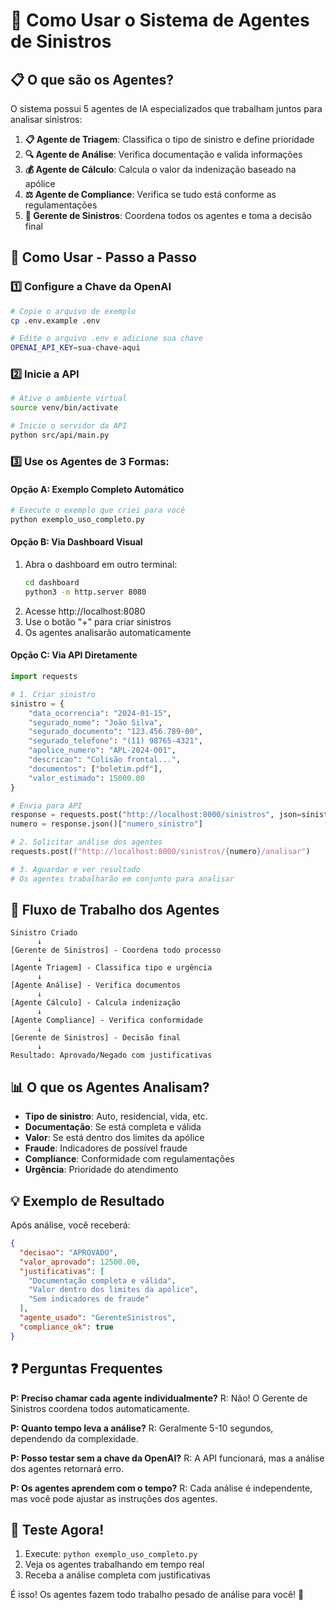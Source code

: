 # 🤖 Como Usar o Sistema de Agentes de Sinistros

## 📋 O que são os Agentes?

O sistema possui 5 agentes de IA especializados que trabalham juntos para analisar sinistros:

1. **📋 Agente de Triagem**: Classifica o tipo de sinistro e define prioridade
2. **🔍 Agente de Análise**: Verifica documentação e valida informações
3. **💰 Agente de Cálculo**: Calcula o valor da indenização baseado na apólice
4. **⚖️ Agente de Compliance**: Verifica se tudo está conforme as regulamentações
5. **👔 Gerente de Sinistros**: Coordena todos os agentes e toma a decisão final

## 🚀 Como Usar - Passo a Passo

### 1️⃣ Configure a Chave da OpenAI
```bash
# Copie o arquivo de exemplo
cp .env.example .env

# Edite o arquivo .env e adicione sua chave
OPENAI_API_KEY=sua-chave-aqui
```

### 2️⃣ Inicie a API
```bash
# Ative o ambiente virtual
source venv/bin/activate

# Inicie o servidor da API
python src/api/main.py
```

### 3️⃣ Use os Agentes de 3 Formas:

#### Opção A: Exemplo Completo Automático
```bash
# Execute o exemplo que criei para você
python exemplo_uso_completo.py
```

#### Opção B: Via Dashboard Visual
1. Abra o dashboard em outro terminal:
   ```bash
   cd dashboard
   python3 -m http.server 8080
   ```
2. Acesse http://localhost:8080
3. Use o botão "+" para criar sinistros
4. Os agentes analisarão automaticamente

#### Opção C: Via API Diretamente
```python
import requests

# 1. Criar sinistro
sinistro = {
    "data_ocorrencia": "2024-01-15",
    "segurado_nome": "João Silva",
    "segurado_documento": "123.456.789-00",
    "segurado_telefone": "(11) 98765-4321",
    "apolice_numero": "APL-2024-001",
    "descricao": "Colisão frontal...",
    "documentos": ["boletim.pdf"],
    "valor_estimado": 15000.00
}

# Envia para API
response = requests.post("http://localhost:8000/sinistros", json=sinistro)
numero = response.json()["numero_sinistro"]

# 2. Solicitar análise dos agentes
requests.post(f"http://localhost:8000/sinistros/{numero}/analisar")

# 3. Aguardar e ver resultado
# Os agentes trabalharão em conjunto para analisar
```

## 🔄 Fluxo de Trabalho dos Agentes

```
Sinistro Criado
      ↓
[Gerente de Sinistros] - Coordena todo processo
      ↓
[Agente Triagem] - Classifica tipo e urgência
      ↓
[Agente Análise] - Verifica documentos
      ↓
[Agente Cálculo] - Calcula indenização
      ↓
[Agente Compliance] - Verifica conformidade
      ↓
[Gerente de Sinistros] - Decisão final
      ↓
Resultado: Aprovado/Negado com justificativas
```

## 📊 O que os Agentes Analisam?

- **Tipo de sinistro**: Auto, residencial, vida, etc.
- **Documentação**: Se está completa e válida
- **Valor**: Se está dentro dos limites da apólice
- **Fraude**: Indicadores de possível fraude
- **Compliance**: Conformidade com regulamentações
- **Urgência**: Prioridade do atendimento

## 💡 Exemplo de Resultado

Após análise, você receberá:
```json
{
  "decisao": "APROVADO",
  "valor_aprovado": 12500.00,
  "justificativas": [
    "Documentação completa e válida",
    "Valor dentro dos limites da apólice",
    "Sem indicadores de fraude"
  ],
  "agente_usado": "GerenteSinistros",
  "compliance_ok": true
}
```

## ❓ Perguntas Frequentes

**P: Preciso chamar cada agente individualmente?**
R: Não! O Gerente de Sinistros coordena todos automaticamente.

**P: Quanto tempo leva a análise?**
R: Geralmente 5-10 segundos, dependendo da complexidade.

**P: Posso testar sem a chave da OpenAI?**
R: A API funcionará, mas a análise dos agentes retornará erro.

**P: Os agentes aprendem com o tempo?**
R: Cada análise é independente, mas você pode ajustar as instruções dos agentes.

## 🎯 Teste Agora!

1. Execute: `python exemplo_uso_completo.py`
2. Veja os agentes trabalhando em tempo real
3. Receba a análise completa com justificativas

É isso! Os agentes fazem todo trabalho pesado de análise para você! 🚀
